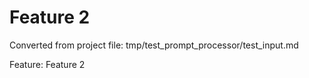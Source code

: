 # Feature 2

Converted from project file: tmp/test_prompt_processor/test_input.md

Feature: Feature 2
